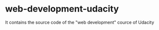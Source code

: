 web-development-udacity
=======================

It contains the source code of the "web development" cource of Udacity
